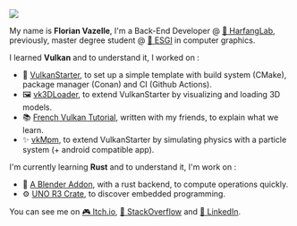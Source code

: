 <img src="https://img.itch.zone/aW1nLzIxMTYwMTMucG5n/original/CEpx2n.png">

My name is __Florian Vazelle__, I'm a Back-End Developer @ [🦉 HarfangLab](https://www.harfanglab.io/), previously, master degree student @ [🏫 ESGI](https://www.esgi.fr/) in computer graphics.  

I learned __Vulkan__ and to understand it, I worked on :
- 🔭 [VulkanStarter](https://github.com/florianvazelle/VulkanStarter/), to set up a simple template with build system (CMake), package manager (Conan) and CI (Github Actions).
- 🖼️ [vk3DLoader](https://github.com/florianvazelle/vk3DLoader/), to extend VulkanStarter by visualizing and loading 3D models.
- 📚 [French Vulkan Tutorial](https://fyc-vulkan-equipe-7.gitbook.io/fyc-vulkan/), written with my friends, to explain what we learn.
- ✨ [vkMpm](https://github.com/florianvazelle/vkMpm/), to extend VulkanStarter by simulating physics with a particle system (+ android compatible app).

I'm currently learning __Rust__ and to understand it, I'm work on :
- 🌠 [A Blender Addon](https://github.com/florianvazelle/refactored-bone-generator), with a rust backend, to compute operations quickly.
- ⚙️ [UNO R3 Crate](https://github.com/florianvazelle/uno-r3), to discover embedded programming.

You can see me on [🎮 Itch.io](http://florianvazelle.itch.io/), [🧠 StackOverflow](https://stackoverflow.com/users/9741124/florianvazelle?tab=profile) and [👔 LinkedIn](https://linkedin.com/in/florianvazelle).

<!--
**florianvazelle/florianvazelle** is a ✨ _special_ ✨ repository because its `README.md` (this file) appears on your GitHub profile.

Here are some ideas to get you started:

- 🔭 I’m currently working on ...
- 🌱 I’m currently learning ...
- 👯 I’m looking to collaborate on ...
- 🤔 I’m looking for help with ...
- 💬 Ask me about ...
- 📫 How to reach me: ...
- 😄 Pronouns: ...
- ⚡ Fun fact: ...
-->

